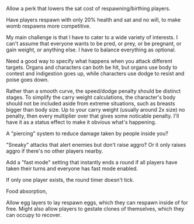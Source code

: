 Allow a perk that lowers the sat cost of respawning/birthing players.

Have players respawn with only 20% health and sat and no will, to make womb
respawns more competitive.

My main challenge is that I have to cater to a wide variety of interests. I
can't assume that everyone wants to be pred, or prey, or be pregnant, or gain
weight, or anything else. I have to balance everything as optional.

Need a good way to specify what happens when you attack different targets.
Organs and characters can both be hit, but organs use body to contest and
indigestion goes up, while characters use dodge to resist and poise goes down.

Rather than a smooth curve, the speed/dodge penalty should be distinct stages.
To simplify the carry weight calculations, the character's body should not be
included aside from extreme situations, such as breasts bigger than body size.
Up to your carry weight (usually around 2x size) no penalty, then every
multiplier over that gives some noticable penalty. I'll have it as a status
effect to make it obvious what's happening.

A "piercing" system to reduce damage taken by people inside you?

"Sneaky" attacks that alert enemies but don't raise aggro? Or it only raises
aggro if there's no other players nearby.

Add a "fast mode" setting that instantly ends a round if all players have taken
their turns and everyone has fast mode enabled.

If only one player exists, the round timer doesn't tick.

Food absorption,

Allow egg layers to lay respawn eggs, which they can respawn inside of for free.
Might also allow players to gestate clones of themselves, which they can occupy
to recover.
